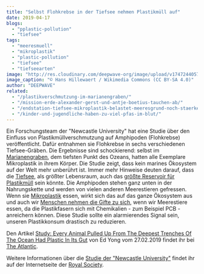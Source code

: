 ```yaml
---
title: "Selbst Flohkrebse in der Tiefsee nehmen Plastikmüll auf"
date: 2019-04-17
blogs: 
  - "pplastic-pollution"
  - "tiefsee"
tags: 
  - "meeresmuell"
  - "mikroplastik"
  - "plastic-pollution"
  - "tiefsee"
  - "tiefseearten"
image: "http://res.cloudinary.com/deepwave-org/image/upload/v1747244057/deepwave.org/Nototropis_falcatus-scaled.jpg"
image_caption: "© Hans Hillewaert / Wikimedia Commons (CC BY-SA 4.0)"
author: "DEEPWAVE"
related: 
  - "/plastikverschmutzung-im-marianengraben/"
  - "/mission-erde-alexander-gerst-und-antje-boetius-tauchen-ab/"
  - "/endstation-tiefsee-mikroplastik-belastet-meeresgrund-noch-staerker-als-angenommen/"
  - "/kinder-und-jugendliche-haben-zu-viel-pfas-im-blut/"
---
```


Ein Forschungsteam der "Newcastle University" hat eine Studie über den Einfluss von Plastikmüllverschmutzung auf Amphipoden (Flohkrebse) veröffentlicht. Dafür entnahmen sie Flohkrebse in sechs verschiedenen Tiefsee-Gräben. Die Ergebnisse sind schockierend: selbst im [Marianengraben](https://www.deepwave.org/plastikverschmutzung-im-marianengraben/), dem tiefsten Punkt des Ozeans, hatten alle Exemplare Mikroplastik in ihrem Körper. Die Studie zeigt, dass kein marines Ökosystem auf der Welt mehr unberührt ist. Immer mehr Hinweise deuten darauf, dass die [Tiefsee](https://www.deepwave.org/mission-erde-alexander-gerst-und-antje-boetius-tauchen-ab/), als größter Lebensraum, auch das [größte Reservoir für Plastikmüll](https://www.deepwave.org/endstation-tiefsee-mikroplastik-belastet-meeresgrund-noch-staerker-als-angenommen/) sein könnte. Die Amphipoden stehen ganz unten in der Nahrungskette und werden von vielen anderen Meerestieren gefressen. Wenn sie [Mikroplastik](http://res.cloudinary.com/deepwave-org/image/upload/v1747243590/deepwave.org/DWfacts_Microplastik-_2016.pdf) essen, wirkt sich das auf das ganze Ökosystem aus und auch wir [Menschen nehmen die Gifte zu sich](https://www.deepwave.org/kinder-und-jugendliche-haben-zu-viel-pfas-im-blut/), wenn wir Meerestiere essen, da die Plastikfasern sich mit Chemikalien - zum Beispiel PCB - anreichern können. Diese Studie sollte ein alarmierendes Signal sein, unseren Plastikkonsum drastisch zu reduzieren.

Den Artikel [Study: Every Animal Pulled Up From The Deepest Trenches Of The Ocean Had Plastic In Its Gut](https://www.theatlantic.com/science/archive/2019/02/deepest-ocean-trenches-animals-eat-plastic/583657/) von Ed Yong vom 27.02.2019 findet ihr bei [The Atlantic](https://www.theatlantic.com/world/).

Weitere Informationen über die [Studie der "Newcastle University"](https://royalsocietypublishing.org/doi/10.1098/rsos.180667) findet ihr auf der Internetseite der [Royal Society](https://royalsociety.org/journals/).
